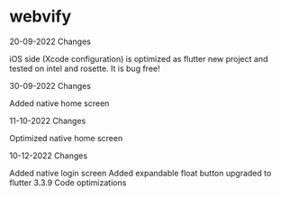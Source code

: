 # webvify

20-09-2022 Changes

iOS side (Xcode configuration) is optimized as flutter new project and tested on intel and rosette. It is bug free!

30-09-2022 Changes

Added native home screen

11-10-2022 Changes

Optimized native home screen

10-12-2022 Changes

Added native login screen
Added expandable float button
upgraded to flutter 3.3.9
Code optimizations
